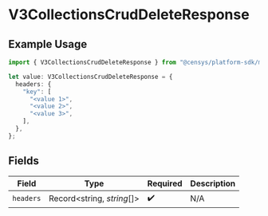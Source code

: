 # V3CollectionsCrudDeleteResponse

## Example Usage

```typescript
import { V3CollectionsCrudDeleteResponse } from "@censys/platform-sdk/models/operations";

let value: V3CollectionsCrudDeleteResponse = {
  headers: {
    "key": [
      "<value 1>",
      "<value 2>",
      "<value 3>",
    ],
  },
};
```

## Fields

| Field                      | Type                       | Required                   | Description                |
| -------------------------- | -------------------------- | -------------------------- | -------------------------- |
| `headers`                  | Record<string, *string*[]> | :heavy_check_mark:         | N/A                        |